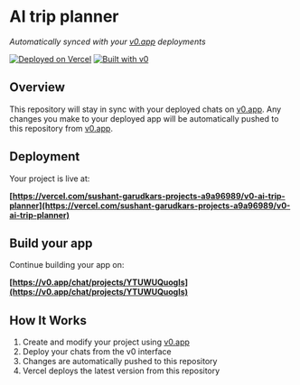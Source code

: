 # AI trip planner

*Automatically synced with your [v0.app](https://v0.app) deployments*

[![Deployed on Vercel](https://img.shields.io/badge/Deployed%20on-Vercel-black?style=for-the-badge&logo=vercel)](https://vercel.com/sushant-garudkars-projects-a9a96989/v0-ai-trip-planner)
[![Built with v0](https://img.shields.io/badge/Built%20with-v0.app-black?style=for-the-badge)](https://v0.app/chat/projects/YTUWUQuogIs)

## Overview

This repository will stay in sync with your deployed chats on [v0.app](https://v0.app).
Any changes you make to your deployed app will be automatically pushed to this repository from [v0.app](https://v0.app).

## Deployment

Your project is live at:

**[https://vercel.com/sushant-garudkars-projects-a9a96989/v0-ai-trip-planner](https://vercel.com/sushant-garudkars-projects-a9a96989/v0-ai-trip-planner)**

## Build your app

Continue building your app on:

**[https://v0.app/chat/projects/YTUWUQuogIs](https://v0.app/chat/projects/YTUWUQuogIs)**

## How It Works

1. Create and modify your project using [v0.app](https://v0.app)
2. Deploy your chats from the v0 interface
3. Changes are automatically pushed to this repository
4. Vercel deploys the latest version from this repository